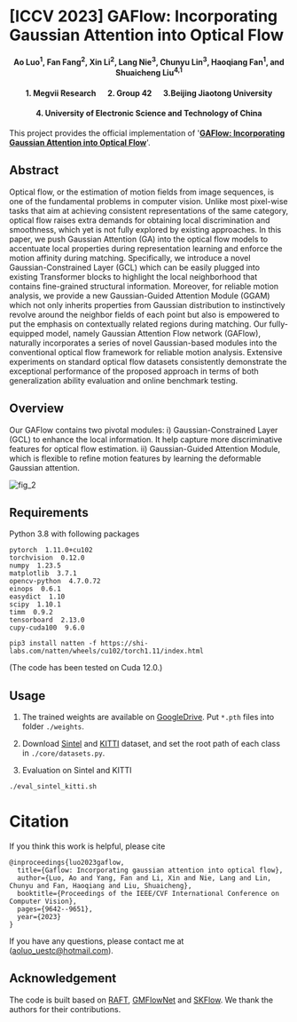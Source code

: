 # [ICCV 2023] GAFlow: Incorporating Gaussian Attention into Optical Flow

<h4 align="center">Ao Luo<sup>1</sup>, Fan Fang<sup>2</sup>, Xin Li<sup>2</sup>, Lang Nie<sup>3</sup>, Chunyu Lin<sup>3</sup>, Haoqiang Fan<sup>1</sup>, and Shuaicheng Liu<sup>4,1</sup></h4>
<h4 align="center">1. Megvii Research &emsp; 2. Group 42 &emsp; 3.Beijing Jiaotong University</h4>
<h4 align="center">4. University of Electronic Science and Technology of China</h4>

This project provides the official implementation of '[**GAFlow: Incorporating Gaussian Attention into Optical Flow**](https://openaccess.thecvf.com/content/ICCV2023/papers/Luo_GAFlow_Incorporating_Gaussian_Attention_into_Optical_Flow_ICCV_2023_paper.pdf)'.

## Abstract
Optical flow, or the estimation of motion fields from image sequences, is one of the fundamental problems in computer vision. Unlike most pixel-wise tasks that aim at achieving consistent representations of the same category, optical flow raises extra demands for obtaining local discrimination and smoothness, which yet is not fully explored by existing approaches. In this paper, we push Gaussian Attention (GA) into the optical flow models to accentuate local properties during representation learning and enforce the motion affinity during matching. Specifically, we introduce a novel Gaussian-Constrained Layer (GCL) which can be easily plugged into existing Transformer blocks to highlight the local neighborhood that contains fine-grained structural information. Moreover, for reliable motion analysis, we provide a new Gaussian-Guided Attention Module (GGAM) which not only inherits properties from Gaussian distribution to instinctively revolve around the neighbor fields of each point but also is empowered to put the emphasis on contextually related regions during matching. Our fully-equipped model, namely Gaussian Attention Flow network (GAFlow), naturally incorporates a series of novel Gaussian-based modules into the conventional optical flow framework for reliable motion analysis. Extensive experiments on standard optical flow datasets consistently demonstrate the exceptional performance of the proposed approach in terms of both generalization ability evaluation and online benchmark testing. 


## Overview

Our GAFlow contains two pivotal modules: i) Gaussian-Constrained Layer (GCL) to enhance the local information. It help capture more discriminative features for optical flow estimation.
ii) Gaussian-Guided Attention Module, which is flexible to refine motion features by learning the deformable Gaussian attention.

![fig_2](https://github.com/LA30/GAFlow/assets/47421121/0fdb8ca3-3ad2-48ca-8e8f-742eec402670)

## Requirements

Python 3.8 with following packages
```Shell
pytorch  1.11.0+cu102
torchvision  0.12.0
numpy  1.23.5
matplotlib  3.7.1
opencv-python  4.7.0.72
einops  0.6.1
easydict  1.10 
scipy  1.10.1
timm  0.9.2
tensorboard  2.13.0
cupy-cuda100  9.6.0

pip3 install natten -f https://shi-labs.com/natten/wheels/cu102/torch1.11/index.html
```
(The code has been tested on Cuda 12.0.)


## Usage

1. The trained weights are available on [GoogleDrive](https://drive.google.com/drive/folders/1_g3HWm6asi8CXEQrhJE2kv_PIXGbOAkv?usp=sharing). Put `*.pth` files into folder `./weights`.

2. Download [Sintel](http://sintel.is.tue.mpg.de/) and [KITTI](http://www.cvlibs.net/datasets/kitti/eval_scene_flow.php?benchmark=flow) dataset, and set the root path of each class in `./core/datasets.py`.


3. Evaluation on Sintel and KITTI
```Shell
./eval_sintel_kitti.sh
```

# Citation

If you think this work is helpful, please cite
```
@inproceedings{luo2023gaflow,
  title={Gaflow: Incorporating gaussian attention into optical flow},
  author={Luo, Ao and Yang, Fan and Li, Xin and Nie, Lang and Lin, Chunyu and Fan, Haoqiang and Liu, Shuaicheng},
  booktitle={Proceedings of the IEEE/CVF International Conference on Computer Vision},
  pages={9642--9651},
  year={2023}
}
```

If you have any questions, please contact me at (aoluo_uestc@hotmail.com).

## Acknowledgement

The code is built based on [RAFT](https://github.com/princeton-vl/RAFT), [GMFlowNet](https://github.com/xiaofeng94/GMFlowNet) and [SKFlow](https://github.com/littlespray/SKFlow). We thank the authors for their contributions.
